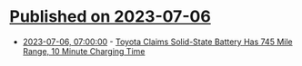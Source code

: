 # [Published on 2023-07-06](index.md)

* [2023-07-06, 07:00:00](https://hardware.slashdot.org/story/23/07/05/2345213/toyota-claims-solid-state-battery-has-745-mile-range-10-minute-charging-time?utm_source=rss1.0mainlinkanon&utm_medium=feed) - [Toyota Claims Solid-State Battery Has 745 Mile Range, 10 Minute Charging Time](https://hardware.slashdot.org/story/23/07/05/2345213/toyota-claims-solid-state-battery-has-745-mile-range-10-minute-charging-time?utm_source=rss1.0mainlinkanon&utm_medium=feed)

